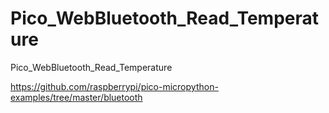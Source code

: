 # Pico_WebBluetooth_Read_Temperature
Pico_WebBluetooth_Read_Temperature

https://github.com/raspberrypi/pico-micropython-examples/tree/master/bluetooth
